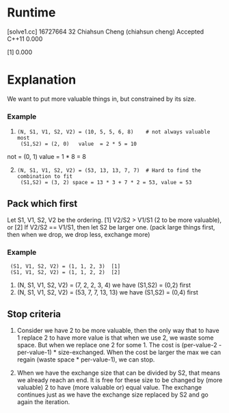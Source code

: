# Runtime

[solve1.cc]
16727664    32  Chiahsun Cheng (chiahsun cheng)   Accepted  C++11   0.000

[1] 0.000


# Explanation

We want to put more valuable things in, but constrained by its size.

### Example
1.     (N, S1, V1, S2, V2) = (10, 5, 5, 6, 8)    # not always valuable most
        (S1,S2) = (2, 0)   value  = 2 * 5 = 10
 not            = (0, 1)   value  = 1 * 8 = 8

2.     (N, S1, V1, S2, V2) = (53, 13, 13, 7, 7)  # Hard to find the combination to fit
        (S1,S2) = (3, 2) space = 13 * 3 + 7 * 2 = 53, value = 53        

## Pack which first
Let S1, V1, S2, V2 be the ordering.
[1] V2/S2 > V1/S1 (2 to be more valuable), or
[2] If V2/S2 == V1/S1, then let S2 be larger one. (pack large things first, then when we drop, we drop less, exchange more)

### Example 
     (S1, V1, S2, V2) = (1, 1, 2, 3)  [1]
     (S1, V1, S2, V2) = (1, 1, 2, 2)  [2]

1.  (N, S1, V1, S2, V2) = (7, 2, 2, 3, 4) 
    we have (S1,S2) = (0,2) first
2.  (N, S1, V1, S2, V2) = (53, 7, 7, 13, 13) 
    we have (S1,S2) = (0,4) first


## Stop criteria

1. Consider we have 2 to be more valuable, then the only way that to have 1 replace 2 to have more value is that when we use 2, we waste some space. But when we replace one 2 for some 1. The cost is (per-value-2 - per-value-1) * size-exchanged. When the cost be larger the max we can regain (waste space * per-value-1), we can stop.

2. When we have the exchange size that can be divided by S2, that means we already reach an end. It is free for these size to be changed by (more valuable) 2 to have (more valuable or) equal value. The exchange continues just as we have the exchange size replaced by S2 and go again the iteration.
   
